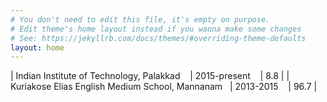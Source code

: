 ```yaml
---
# You don't need to edit this file, it's empty on purpose.
# Edit theme's home layout instead if you wanna make some changes
# See: https://jekyllrb.com/docs/themes/#overriding-theme-defaults
layout: home
---
```

| Indian Institute of Technology, Palakkad &nbsp;&nbsp; | 2015-present &nbsp; &nbsp;| 	8.8  |
| Kuriakose Elias English Medium School, Mannanam &nbsp;&nbsp;| 2013-2015 &nbsp;&nbsp; | 	96.7 |
